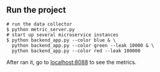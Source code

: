 ## Run the project

```shell
# run the data collector
$ python metric_server.py
# start up several microservice instances
$ python backend_app.py --color blue & \
  python backend_app.py --color green --leak 10000 & \
  python backend_app.py --color red --leak 100000
```

After ran it, go to [localhost:8088](localhost:8088) to see the metrics.
